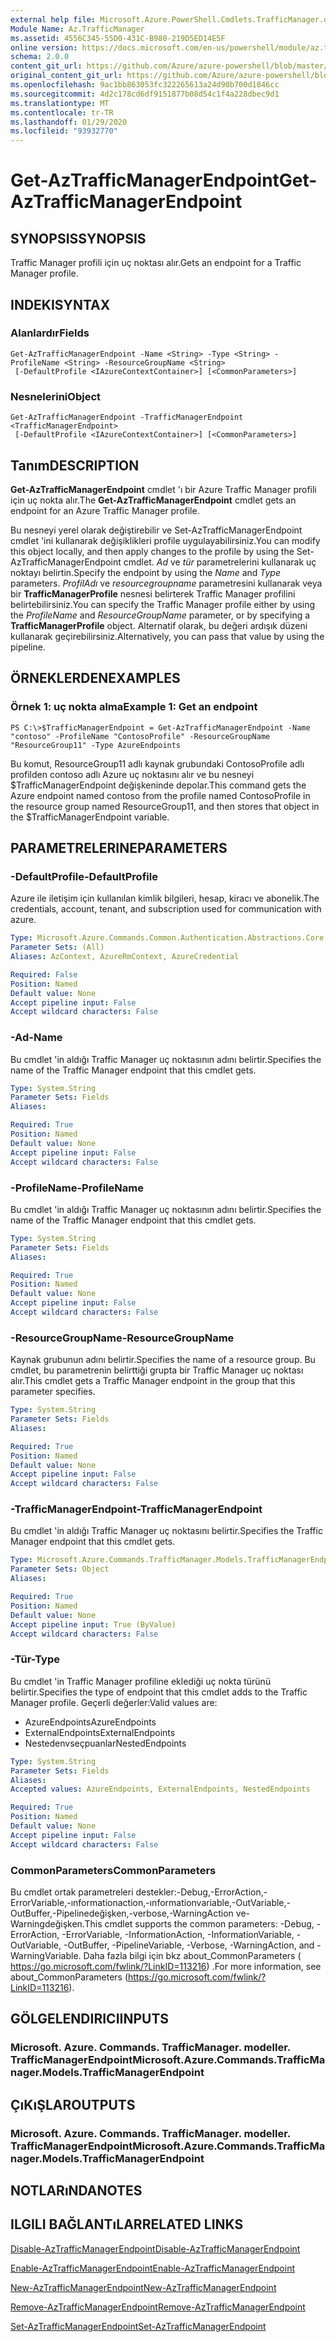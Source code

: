 ```yaml
---
external help file: Microsoft.Azure.PowerShell.Cmdlets.TrafficManager.dll-Help.xml
Module Name: Az.TrafficManager
ms.assetid: 4556C345-55D0-431C-B980-219D5ED14E5F
online version: https://docs.microsoft.com/en-us/powershell/module/az.trafficmanager/get-aztrafficmanagerendpoint
schema: 2.0.0
content_git_url: https://github.com/Azure/azure-powershell/blob/master/src/TrafficManager/TrafficManager/help/Get-AzTrafficManagerEndpoint.md
original_content_git_url: https://github.com/Azure/azure-powershell/blob/master/src/TrafficManager/TrafficManager/help/Get-AzTrafficManagerEndpoint.md
ms.openlocfilehash: 9ac1bb863053fc322265613a24d90b700d1846cc
ms.sourcegitcommit: 4d2c178cd6df9151877b08d54c1f4a228dbec9d1
ms.translationtype: MT
ms.contentlocale: tr-TR
ms.lasthandoff: 01/29/2020
ms.locfileid: "93932770"
---
```

# <span data-ttu-id="d83e2-101">Get-AzTrafficManagerEndpoint</span><span class="sxs-lookup"><span data-stu-id="d83e2-101">Get-AzTrafficManagerEndpoint</span></span>

## <span data-ttu-id="d83e2-102">SYNOPSIS</span><span class="sxs-lookup"><span data-stu-id="d83e2-102">SYNOPSIS</span></span>
<span data-ttu-id="d83e2-103">Traffic Manager profili için uç noktası alır.</span><span class="sxs-lookup"><span data-stu-id="d83e2-103">Gets an endpoint for a Traffic Manager profile.</span></span>

## <span data-ttu-id="d83e2-104">INDEKI</span><span class="sxs-lookup"><span data-stu-id="d83e2-104">SYNTAX</span></span>

### <span data-ttu-id="d83e2-105">Alanlardır</span><span class="sxs-lookup"><span data-stu-id="d83e2-105">Fields</span></span>
```
Get-AzTrafficManagerEndpoint -Name <String> -Type <String> -ProfileName <String> -ResourceGroupName <String>
 [-DefaultProfile <IAzureContextContainer>] [<CommonParameters>]
```

### <span data-ttu-id="d83e2-106">Nesnelerini</span><span class="sxs-lookup"><span data-stu-id="d83e2-106">Object</span></span>
```
Get-AzTrafficManagerEndpoint -TrafficManagerEndpoint <TrafficManagerEndpoint>
 [-DefaultProfile <IAzureContextContainer>] [<CommonParameters>]
```

## <span data-ttu-id="d83e2-107">Tanım</span><span class="sxs-lookup"><span data-stu-id="d83e2-107">DESCRIPTION</span></span>
<span data-ttu-id="d83e2-108">**Get-AzTrafficManagerEndpoint** cmdlet 'ı bir Azure Traffic Manager profili için uç nokta alır.</span><span class="sxs-lookup"><span data-stu-id="d83e2-108">The **Get-AzTrafficManagerEndpoint** cmdlet gets an endpoint for an Azure Traffic Manager profile.</span></span>

<span data-ttu-id="d83e2-109">Bu nesneyi yerel olarak değiştirebilir ve Set-AzTrafficManagerEndpoint cmdlet 'ini kullanarak değişiklikleri profile uygulayabilirsiniz.</span><span class="sxs-lookup"><span data-stu-id="d83e2-109">You can modify this object locally, and then apply changes to the profile by using the Set-AzTrafficManagerEndpoint cmdlet.</span></span>
<span data-ttu-id="d83e2-110">*Ad* ve *tür* parametrelerini kullanarak uç noktayı belirtin.</span><span class="sxs-lookup"><span data-stu-id="d83e2-110">Specify the endpoint by using the *Name* and *Type* parameters.</span></span>
<span data-ttu-id="d83e2-111">*ProfilAdı* ve *resourcegroupname* parametresini kullanarak veya bir **TrafficManagerProfile** nesnesi belirterek Traffic Manager profilini belirtebilirsiniz.</span><span class="sxs-lookup"><span data-stu-id="d83e2-111">You can specify the Traffic Manager profile either by using the *ProfileName* and *ResourceGroupName* parameter, or by specifying a **TrafficManagerProfile** object.</span></span>
<span data-ttu-id="d83e2-112">Alternatif olarak, bu değeri ardışık düzeni kullanarak geçirebilirsiniz.</span><span class="sxs-lookup"><span data-stu-id="d83e2-112">Alternatively, you can pass that value by using the pipeline.</span></span>

## <span data-ttu-id="d83e2-113">ÖRNEKLERDEN</span><span class="sxs-lookup"><span data-stu-id="d83e2-113">EXAMPLES</span></span>

### <span data-ttu-id="d83e2-114">Örnek 1: uç nokta alma</span><span class="sxs-lookup"><span data-stu-id="d83e2-114">Example 1: Get an endpoint</span></span>
```
PS C:\>$TrafficManagerEndpoint = Get-AzTrafficManagerEndpoint -Name "contoso" -ProfileName "ContosoProfile" -ResourceGroupName "ResourceGroup11" -Type AzureEndpoints
```

<span data-ttu-id="d83e2-115">Bu komut, ResourceGroup11 adlı kaynak grubundaki ContosoProfile adlı profilden contoso adlı Azure uç noktasını alır ve bu nesneyi $TrafficManagerEndpoint değişkeninde depolar.</span><span class="sxs-lookup"><span data-stu-id="d83e2-115">This command gets the Azure endpoint named contoso from the profile named ContosoProfile in the resource group named ResourceGroup11, and then stores that object in the $TrafficManagerEndpoint variable.</span></span>

## <span data-ttu-id="d83e2-116">PARAMETRELERINE</span><span class="sxs-lookup"><span data-stu-id="d83e2-116">PARAMETERS</span></span>

### <span data-ttu-id="d83e2-117">-DefaultProfile</span><span class="sxs-lookup"><span data-stu-id="d83e2-117">-DefaultProfile</span></span>
<span data-ttu-id="d83e2-118">Azure ile iletişim için kullanılan kimlik bilgileri, hesap, kiracı ve abonelik.</span><span class="sxs-lookup"><span data-stu-id="d83e2-118">The credentials, account, tenant, and subscription used for communication with azure.</span></span>

```yaml
Type: Microsoft.Azure.Commands.Common.Authentication.Abstractions.Core.IAzureContextContainer
Parameter Sets: (All)
Aliases: AzContext, AzureRmContext, AzureCredential

Required: False
Position: Named
Default value: None
Accept pipeline input: False
Accept wildcard characters: False
```

### <span data-ttu-id="d83e2-119">-Ad</span><span class="sxs-lookup"><span data-stu-id="d83e2-119">-Name</span></span>
<span data-ttu-id="d83e2-120">Bu cmdlet 'in aldığı Traffic Manager uç noktasının adını belirtir.</span><span class="sxs-lookup"><span data-stu-id="d83e2-120">Specifies the name of the Traffic Manager endpoint that this cmdlet gets.</span></span>

```yaml
Type: System.String
Parameter Sets: Fields
Aliases:

Required: True
Position: Named
Default value: None
Accept pipeline input: False
Accept wildcard characters: False
```

### <span data-ttu-id="d83e2-121">-ProfileName</span><span class="sxs-lookup"><span data-stu-id="d83e2-121">-ProfileName</span></span>
<span data-ttu-id="d83e2-122">Bu cmdlet 'in aldığı Traffic Manager uç noktasının adını belirtir.</span><span class="sxs-lookup"><span data-stu-id="d83e2-122">Specifies the name of the Traffic Manager endpoint that this cmdlet gets.</span></span>

```yaml
Type: System.String
Parameter Sets: Fields
Aliases:

Required: True
Position: Named
Default value: None
Accept pipeline input: False
Accept wildcard characters: False
```

### <span data-ttu-id="d83e2-123">-ResourceGroupName</span><span class="sxs-lookup"><span data-stu-id="d83e2-123">-ResourceGroupName</span></span>
<span data-ttu-id="d83e2-124">Kaynak grubunun adını belirtir.</span><span class="sxs-lookup"><span data-stu-id="d83e2-124">Specifies the name of a resource group.</span></span>
<span data-ttu-id="d83e2-125">Bu cmdlet, bu parametrenin belirttiği grupta bir Traffic Manager uç noktası alır.</span><span class="sxs-lookup"><span data-stu-id="d83e2-125">This cmdlet gets a Traffic Manager endpoint in the group that this parameter specifies.</span></span>

```yaml
Type: System.String
Parameter Sets: Fields
Aliases:

Required: True
Position: Named
Default value: None
Accept pipeline input: False
Accept wildcard characters: False
```

### <span data-ttu-id="d83e2-126">-TrafficManagerEndpoint</span><span class="sxs-lookup"><span data-stu-id="d83e2-126">-TrafficManagerEndpoint</span></span>
<span data-ttu-id="d83e2-127">Bu cmdlet 'in aldığı Traffic Manager uç noktasını belirtir.</span><span class="sxs-lookup"><span data-stu-id="d83e2-127">Specifies the Traffic Manager endpoint that this cmdlet gets.</span></span>

```yaml
Type: Microsoft.Azure.Commands.TrafficManager.Models.TrafficManagerEndpoint
Parameter Sets: Object
Aliases:

Required: True
Position: Named
Default value: None
Accept pipeline input: True (ByValue)
Accept wildcard characters: False
```

### <span data-ttu-id="d83e2-128">-Tür</span><span class="sxs-lookup"><span data-stu-id="d83e2-128">-Type</span></span>
<span data-ttu-id="d83e2-129">Bu cmdlet 'in Traffic Manager profiline eklediği uç nokta türünü belirtir.</span><span class="sxs-lookup"><span data-stu-id="d83e2-129">Specifies the type of endpoint that this cmdlet adds to the Traffic Manager profile.</span></span>
<span data-ttu-id="d83e2-130">Geçerli değerler:</span><span class="sxs-lookup"><span data-stu-id="d83e2-130">Valid values are:</span></span> 

- <span data-ttu-id="d83e2-131">AzureEndpoints</span><span class="sxs-lookup"><span data-stu-id="d83e2-131">AzureEndpoints</span></span>
- <span data-ttu-id="d83e2-132">ExternalEndpoints</span><span class="sxs-lookup"><span data-stu-id="d83e2-132">ExternalEndpoints</span></span>
- <span data-ttu-id="d83e2-133">Nestedenvseçpuanlar</span><span class="sxs-lookup"><span data-stu-id="d83e2-133">NestedEndpoints</span></span>

```yaml
Type: System.String
Parameter Sets: Fields
Aliases:
Accepted values: AzureEndpoints, ExternalEndpoints, NestedEndpoints

Required: True
Position: Named
Default value: None
Accept pipeline input: False
Accept wildcard characters: False
```

### <span data-ttu-id="d83e2-134">CommonParameters</span><span class="sxs-lookup"><span data-stu-id="d83e2-134">CommonParameters</span></span>
<span data-ttu-id="d83e2-135">Bu cmdlet ortak parametreleri destekler:-Debug,-ErrorAction,-ErrorVariable,-ınformationaction,-ınformationvariable,-OutVariable,-OutBuffer,-Pipelinedeğişken,-verbose,-WarningAction ve-Warningdeğişken.</span><span class="sxs-lookup"><span data-stu-id="d83e2-135">This cmdlet supports the common parameters: -Debug, -ErrorAction, -ErrorVariable, -InformationAction, -InformationVariable, -OutVariable, -OutBuffer, -PipelineVariable, -Verbose, -WarningAction, and -WarningVariable.</span></span> <span data-ttu-id="d83e2-136">Daha fazla bilgi için bkz about_CommonParameters ( https://go.microsoft.com/fwlink/?LinkID=113216) .</span><span class="sxs-lookup"><span data-stu-id="d83e2-136">For more information, see about_CommonParameters (https://go.microsoft.com/fwlink/?LinkID=113216).</span></span>

## <span data-ttu-id="d83e2-137">GÖLGELENDIRICI</span><span class="sxs-lookup"><span data-stu-id="d83e2-137">INPUTS</span></span>

### <span data-ttu-id="d83e2-138">Microsoft. Azure. Commands. TrafficManager. modeller. TrafficManagerEndpoint</span><span class="sxs-lookup"><span data-stu-id="d83e2-138">Microsoft.Azure.Commands.TrafficManager.Models.TrafficManagerEndpoint</span></span>

## <span data-ttu-id="d83e2-139">ÇıKıŞLAR</span><span class="sxs-lookup"><span data-stu-id="d83e2-139">OUTPUTS</span></span>

### <span data-ttu-id="d83e2-140">Microsoft. Azure. Commands. TrafficManager. modeller. TrafficManagerEndpoint</span><span class="sxs-lookup"><span data-stu-id="d83e2-140">Microsoft.Azure.Commands.TrafficManager.Models.TrafficManagerEndpoint</span></span>

## <span data-ttu-id="d83e2-141">NOTLARıNDA</span><span class="sxs-lookup"><span data-stu-id="d83e2-141">NOTES</span></span>

## <span data-ttu-id="d83e2-142">ILGILI BAĞLANTıLAR</span><span class="sxs-lookup"><span data-stu-id="d83e2-142">RELATED LINKS</span></span>

[<span data-ttu-id="d83e2-143">Disable-AzTrafficManagerEndpoint</span><span class="sxs-lookup"><span data-stu-id="d83e2-143">Disable-AzTrafficManagerEndpoint</span></span>](./Disable-AzTrafficManagerEndpoint.md)

[<span data-ttu-id="d83e2-144">Enable-AzTrafficManagerEndpoint</span><span class="sxs-lookup"><span data-stu-id="d83e2-144">Enable-AzTrafficManagerEndpoint</span></span>](./Enable-AzTrafficManagerEndpoint.md)

[<span data-ttu-id="d83e2-145">New-AzTrafficManagerEndpoint</span><span class="sxs-lookup"><span data-stu-id="d83e2-145">New-AzTrafficManagerEndpoint</span></span>](./New-AzTrafficManagerEndpoint.md)

[<span data-ttu-id="d83e2-146">Remove-AzTrafficManagerEndpoint</span><span class="sxs-lookup"><span data-stu-id="d83e2-146">Remove-AzTrafficManagerEndpoint</span></span>](./Remove-AzTrafficManagerEndpoint.md)

[<span data-ttu-id="d83e2-147">Set-AzTrafficManagerEndpoint</span><span class="sxs-lookup"><span data-stu-id="d83e2-147">Set-AzTrafficManagerEndpoint</span></span>](./Set-AzTrafficManagerEndpoint.md)


